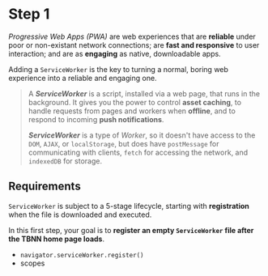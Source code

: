 # Step 1

*Progressive Web Apps (PWA)* are web experiences that are **reliable** under poor or non-existant network connections; are **fast and responsive** to user interaction; and are as **engaging** as native, downloadable apps.

Adding a `ServiceWorker` is the key to turning a normal, boring web experience into a reliable and engaging one.

>A ***ServiceWorker*** is a script, installed via a web page, that runs in the background. It gives you the power to control **asset caching**, to handle requests from pages and workers when **offline**, and to respond to incoming **push notifications**.
>
>***ServiceWorker*** is a type of *Worker*, so it doesn't have access to the `DOM`, `AJAX`, or `localStorage`, but does have `postMessage` for communicating with clients, `fetch` for accessing the network, and `indexedDB` for storage.

## Requirements

`ServiceWorker` is subject to a 5-stage lifecycle, starting with **registration** when the file is downloaded and executed.

In this first step, your goal is to **register an empty `ServiceWorker` file after the TBNN home page loads**.

- `navigator.serviceWorker.register()`
- scopes
